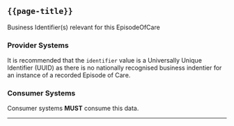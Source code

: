 ## <code>{{page-title}}</code>

Business Identifier(s) relevant for this EpisodeOfCare

### Provider Systems

It is recommended that the `identifier` value is a Universally Unique Identifier (UUID) as there is no nationally recognised business indentier for an instance of a recorded Episode of Care.

### Consumer Systems

Consumer systems **MUST** consume this data.


---
